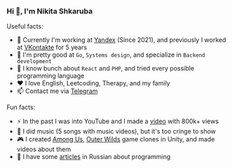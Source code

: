 ### Hi 👋, I'm Nikita Shkaruba

Useful facts:

- 👾 Currently I'm working at [Yandex](https://yandex.com/company) (Since 2021), and previously I worked at [VKontakte](https://vk.com/about) for 5 years
- 🤖 I'm pretty good at `Go`, `Systems design`, and specialize in `Backend development`
- 🔨 I know bunch about `React` and `PHP`, and tried every possible programming language
- ❤️ I love English, Leetcoding, Therapy, and my family
- 📫 Contact me via [Telegram](https://t.me/nshkaruba)

Fun facts:

- ⚡ In the past I was into YouTube and I made a [video](https://www.youtube.com/watch?v=75FxjRJZmis&list=PLK2wVyb-VU2rtNVTmfVzJanTgnLUqEo_V) with 800k+ views
- 🎸 I did music (5 songs with music videos), but it's too cringe to show
- 🎮 I created [Among Us](https://github.com/NikitaShkaruba/among_us_clone), [Outer Wilds](https://github.com/NikitaShkaruba/outer_wilds_clone) game clones in Unity, and made videos about them
- 📰 I have some [articles](https://vk.com/@nsh) in Russian about programming
